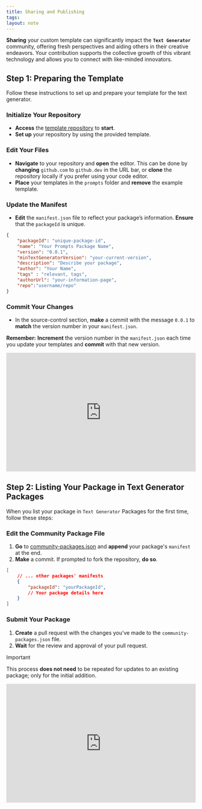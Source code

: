```yaml
---
title: Sharing and Publishing
tags: 
layout: note 
---
```

  
**Sharing** your custom template can significantly impact the **`Text Generator`** community, offering fresh perspectives and aiding others in their creative endeavors. Your contribution supports the collective growth of this vibrant technology and allows you to connect with like-minded innovators. 
## Step 1: Preparing the Template

Follow these instructions to set up and prepare your template for the text generator.

### **Initialize** Your Repository

- **Access** the [template repository](https://github.com/text-gen/templates-package) to **start**.
- **Set up** your repository by using the provided template.

### **Edit** Your Files

- **Navigate** to your repository and **open** the editor. This can be done by **changing** `github.com` to `github.dev` in the URL bar, or **clone** the repository locally if you prefer using your code editor.
- **Place** your templates in the `prompts` folder and **remove** the example template.

### **Update** the Manifest

- **Edit** the `manifest.json` file to reflect your package’s information. **Ensure** that the `packageId` is unique.

```json
{
	"packageId": "unique-package-id", 
	"name": "Your Prompts Package Name",
	"version": "0.0.1", 
	"minTextGeneratorVersion": "your-current-version", 
	"description": "Describe your package", 
	"author": "Your Name", 
	"tags" : "relevant, tags", 
	"authorUrl": "your-information-page", 
	"repo":"username/repo" 
}
```

### **Commit** Your Changes

- In the source-control section, **make** a commit with the message `0.0.1` to **match** the version number in your `manifest.json`.

**Remember:** **Increment** the version number in the `manifest.json` each time you update your templates and **commit** with that new version.

<iframe width="100%" height="315" src="https://www.youtube.com/embed/hS9vx5On6Rs?si=xY1jtEGg3gU-RWlo" title="YouTube video player" frameborder="0" allow="accelerometer; autoplay; clipboard-write; encrypted-media; gyroscope; picture-in-picture; web-share" allowfullscreen></iframe>

## Step 2: Listing Your Package in Text Generator Packages

When you list your package in `Text Generator` Packages for the first time, follow these steps:

### **Edit** the Community Package File

1. **Go** to [community-packages.json](https://github.com/text-gen/text-generator-packages/edit/main/community-packages.json) and **append** your package's `manifest` at the end.
2. **Make** a commit. If prompted to fork the repository, **do so**.

```json
[
	// ... other packages' manifests
	{
		"packageId": "yourPackageId",
		// Your package details here
	}
]
```

### **Submit** Your Package

1. **Create** a pull request with the changes you've made to the `community-packages.json` file.
2. **Wait** for the review and approval of your pull request.


> [!important]
> This process **does not need** to be repeated for updates to an existing package; only for the initial addition.

<iframe width="100%" height="315" src="https://www.youtube.com/embed/is5fcgmSHSk?si=9LZ0cMqeUk75U1cA" title="YouTube video player" frameborder="0" allow="accelerometer; autoplay; clipboard-write; encrypted-media; gyroscope; picture-in-picture; web-share" allowfullscreen></iframe>

